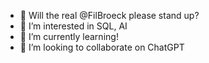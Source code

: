 - 👋 Will the real @FilBroeck please stand up?
- 👀 I’m interested in SQL, AI
- 🌱 I’m currently learning!
- 💞️ I’m looking to collaborate on ChatGPT

<!---
FilBroeck/FilBroeck is a ✨ special ✨ repository because its `README.md` (this file) appears on your GitHub profile.
You can click the Preview link to take a look at your changes.
--->
